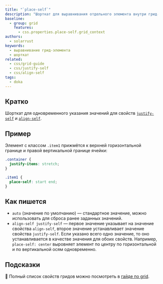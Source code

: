 ```yaml
---
title: "`place-self`"
description: "Шорткат для выравнивания отдельного элемента внутри грид-контейнера."
baseline:
  - group: grid
    features:
      - css.properties.place-self.grid_context
authors:
  - solarrust
keywords:
  - выравнивание грид-элемента
  - шорткат
related:
  - css/grid-guide
  - css/justify-self
  - css/align-self
tags:
  - doka
---
```


## Кратко

Шорткат для одновременного указания значений для свойств [`justify-self`](/css/justify-self/) и [`align-self`](/css/align-self/).

## Пример

Элемент с классом `.item1` прижмётся к верхней горизонтальной границе и правой вертикальной границе ячейки:

```css
.container {
  justify-items: stretch;
}

.item1 {
  place-self: start end;
}
```

## Как пишется

- `auto` (значение по умолчанию) — стандартное значение, можно использовать для сброса ранее заданных значений.
- `align-self justify-self` — первое значение указывает на значение свойства `align-self`, второе значение устанавливает значение свойства `justify-self`. Если указано всего одно значение, то оно устанавливается в качестве значения для обоих свойств. Например, `place-self: center` выровняет элемент по центру по горизонтальной и по вертикальной осям одновременно.

## Подсказки

<aside>

📝 Полный список свойств гридов можно посмотреть в [гайде по grid](/css/grid-guide/).

</aside>
